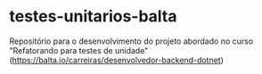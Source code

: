 # testes-unitarios-balta
Repositório para o desenvolvimento do projeto abordado no curso "Refatorando para testes de unidade" (https://balta.io/carreiras/desenvolvedor-backend-dotnet)
